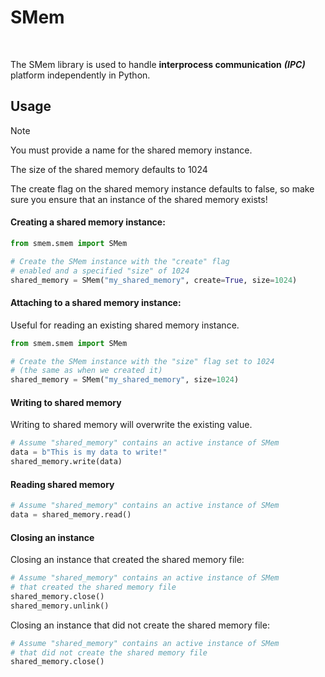 # SMem
<img src="https://img.shields.io/github/v/release/hlpdev/SMem" alt=""> <img src="https://img.shields.io/badge/3.6-%2330648e?label=python" alt="">

The SMem library is used to handle **interprocess communication** ***(IPC)*** 
platform independently in Python.

## Usage
> [!NOTE]
> You must provide a name for the shared memory instance.
> 
> The size of the shared memory defaults to 1024
> 
> The create flag on the shared memory instance defaults to false, 
> so make sure you ensure that an instance of the shared memory exists!

#### Creating a shared memory instance:
```python
from smem.smem import SMem

# Create the SMem instance with the "create" flag 
# enabled and a specified "size" of 1024
shared_memory = SMem("my_shared_memory", create=True, size=1024)
```

#### Attaching to a shared memory instance:
Useful for reading an existing shared memory instance.
```python
from smem.smem import SMem

# Create the SMem instance with the "size" flag set to 1024
# (the same as when we created it)
shared_memory = SMem("my_shared_memory", size=1024)
```

#### Writing to shared memory
Writing to shared memory will overwrite the existing value.
```python
# Assume "shared_memory" contains an active instance of SMem
data = b"This is my data to write!"
shared_memory.write(data)
```

#### Reading shared memory
```python
# Assume "shared_memory" contains an active instance of SMem
data = shared_memory.read()
```

#### Closing an instance
Closing an instance that created the shared memory file:
```python
# Assume "shared_memory" contains an active instance of SMem
# that created the shared memory file
shared_memory.close()
shared_memory.unlink()
```
Closing an instance that did not create the shared memory file:
```python
# Assume "shared_memory" contains an active instance of SMem
# that did not create the shared memory file
shared_memory.close()
```
